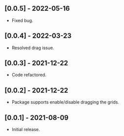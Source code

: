 ## [0.0.5] - 2022-05-16

* Fixed bug.

## [0.0.4] - 2022-03-23

* Resolved drag issue.

## [0.0.3] - 2021-12-22

* Code refactored.

## [0.0.2] - 2021-12-22

* Package supports enable/disable dragging the grids.

## [0.0.1] - 2021-08-09

* Initial release.